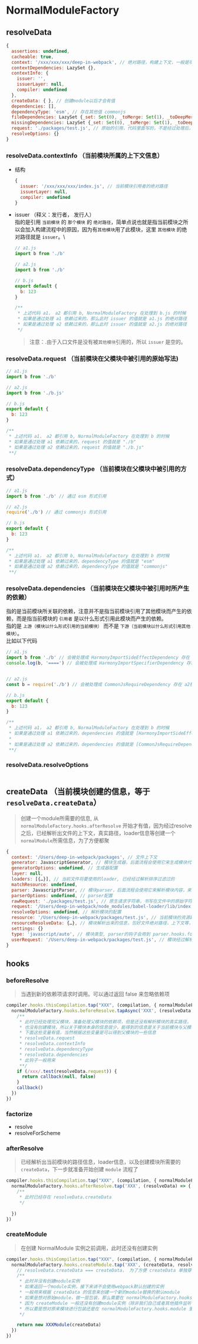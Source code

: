 # NormalModuleFactory


## resolveData
  ```js
  {
    assertions: undefined,
    cacheable: true,
    context: '/xxx/xxx/xxx/deep-in-webpack', // 绝对路径，构建上下文，一般是项目的根目录
    contextDependencies: LazySet {},
    contextInfo: { 
      issuer: '',
      issuerLayer: null,
      compiler: undefined
    },
    createData: { }, // 创建module以后才会有值
    dependencies: [], 
    dependencyType: 'esm', // 存在其他值 commonjs
    fileDependencies: LazySet {_set: Set(0), _toMerge: Set(1), _toDeepMerge: Array(1), _needMerge: true, _deopt: false}
    missingDependencies: LazySet {_set: Set(0), _toMerge: Set(1), _toDeepMerge: Array(1), _needMerge: true, _deopt: false}
    request: './packages/test.js', // 原始的引用，代码里面写的，不是经过处理后，所以可能不带后缀
    resolveOptions: {}
  }

  ```

### resolveData.contextInfo （当前模块所属的上下文信息）
  - 结构
    ```js
    { 
      issuer: '/xxx/xxx/xxx/index.js', // 当前模块引用者的绝对路径
      issuerLayer: null,
      compiler: undefined
    }
    ```
  - issuer （释义：发行者， 发行人）  
    指的是引用 `当前模块` 的 `那个模块` 的 `绝对路径`，简单点说也就是指当前模块之所以会加入构建流程中的原因，因为有`其他模块`用了此模块，这里 `其他模块` 的绝对路径就是 `issuer`。\
   
    ```js
    // a1.js
    import b from './b'

    // a2.js
    import b from './b'

    // b.js
    export default {
      b: 123
    }

    /**
     * 上述代码 a1， a2 都引用 b, NormalModuleFactory 在处理到 b.js 的时候
     * 如果是通过处理 a1 依赖过来的，那么此时 issuer 的值就是 a1.js 的绝对路径
     * 如果是通过处理 a2 依赖过来的，那么此时 issuer 的值就是 a2.js 的绝对路径
     */

    ```

    > 注意：.由于入口文件是没有被`其他模块`引用的，所以 `issuer` 是空的。

### resolveData.request （当前模块在父模块中被引用的原始写法)
```js
// a1.js
import b from './b'

// a2.js
import b from './b.js'

// b.js
export default {
  b: 123
}

/**
 * 上述代码 a1， a2 都引用 b, NormalModuleFactory 在处理到 b 的时候
 * 如果是通过处理 a1 依赖过来的，request 的值就是 "./b"
 * 如果是通过处理 a2 依赖过来的，request 的值就是 "./b.js"
 **/
```


### resolveData.dependencyType （当前模块在父模块中被引用的方式）

```js
// a1.js
import b from './b' // 通过 esm 形式引用

// a2.js
require('./b') // 通过 commonjs 形式引用

// b.js
export default {
  b: 123
}

/**
 * 上述代码 a1， a2 都引用 b, NormalModuleFactory 在处理到 b 的时候
 * 如果是通过处理 a1 依赖过来的，dependencyType 的值就是 "esm"
 * 如果是通过处理 a2 依赖过来的，dependencyType 的值就是 "commonjs"
 **/
```


### resolveData.dependencies （当前模块在父模块中被引用时所产生的依赖）
指的是当前模块所关联的依赖，注意并不是指当前模块引用了其他模块而产生的依赖，而是指当前模块的 `引用者` 是以什么形式引用此模块而产生的依赖。
<br>指的是 `上游（模块以什么形式引用的当前模块）` 而不是 `下游（当前模块以什么形式引用其他模块）`。
<br>比如以下代码

```js
// a1.js
import b from './b' // 会被处理成 HarmonyImportSideEffectDependency 存在 a1模块的 dependencies 中
console.log(b, '====') // 会被处理成 HarmonyImportSpecifierDependency 存在 a1模块的 dependencies 中


// a2.js
const b = require('./b') // 会被处理成 CommonJsRequireDependency 存在 a2模块的 dependencies 中

// b.js
export default {
  b: 123
}

/**
 * 上述代码 a1， a2 都引用 b, NormalModuleFactory 在处理到 b 的时候
 * 如果是通过处理 a1 依赖过来的，dependencies 的值就是 [HarmonyImportSideEffectDependency]
 * 
 * 如果是通过处理 a2 依赖过来的，dependencies 的值就是 [CommonJsRequireDependency, HarmonyImportSpecifierDependency]
 **/
```
  
### resolveData.resolveOptions 
```js

```

## createData （当前模块创建的信息，等于 `resolveData.createData`）
> 创建一个module所需要的信息, 从 `normalModuleFactory.hooks.afterResolve` 开始才有值，因为经过resolve之后，已经解析出文件的上下文，真实路径，loader信息等创建一个 `normalModule`所需信息，为了方便都聚

```js
{
  context: '/Users/deep-in-webpack/packages', // 文件上下文
  generator: JavascriptGenerator, // 模块生成器，后面流程会使用它来生成模块代码
  generatorOptions: undefined, // 生成器配置
  layer: null,
  loaders: [{…}], // 当前文件将要使用的loader, 已经经过解析排序过滤过的
  matchResource: undefined,
  parser: JavascriptParser, // 模块parser，后面流程会使用它来解析模块内容，来分析当前模块的依赖（类似babel）
  parserOptions: undefined, // parser配置
  rawRequest: './packages/test.js', // 原生请求字符串，书写在文件中的原始字符串，一般是相对路径，或者是带别名的
  request: '/Users/deep-in-webpack/node_modules/babel-loader/lib/index.js??ruleSet[1].rules[0].use[0]!/Users/deep-in-webpack/packages/test.js', // 请求处理路径，表示当前模块经过loader的过程(右 -> 左，以 ！分割)
  resolveOptions: undefined, // 解析模块的配置
  resource: '/Users/deep-in-webpack/packages/test.js', // 当前模块的资源路径
  resourceResolveData: {…}, // 模块解析出来的信息，包好文件绝对路径，上下文等，
  settings: {}
  type: 'javascript/auto', // 模块类型, parser的钩子会用到 parser.hooks.for('javascript/auto')
  userRequest: '/Users/deep-in-webpack/packages/test.js', // 模块经过解析的绝对路径
}
```

## hooks

### beforeResolve
> 当遇到新的依赖项请求时调用。可以通过返回 false 来忽略依赖项

```js
compiler.hooks.thisCompilation.tap("XXX", (compilation, { normalModuleFactory }) => {
  normalModuleFactory.hooks.beforeResolve.tapAsync('XXX', (resolveData, callback) => {
    /**
     * 此时已经处理完父模块，准备处理父模块的依赖项，但是还没有解析模块的真实路径，
     * 也没有创建模块，所以关于模块本身的信息很少，能得到的信息是关于当前模块与父模块的引用关系，依赖关系等，
     * 下面这些变量有值，当然根据这些变量是可以得到父模块的一些信息
     * resolveData.request
     * resolveData.contextInfo
     * resolveData.dependencyType
     * resolveData.dependencies
     * 此钩子一般用来
     **/
    if (/xxx/.test(resolveData.request)) {
      return callback(null, false)
    }
    callback()
  })
})
```

### factorize

- resolve
- resolveForScheme
### afterResolve
> 已经解析出当前模块的路径信息，loader信息，以及创建模块所需要的 `createData`，下一步就准备开始创建 `module` 流程了
```js
compiler.hooks.thisCompilation.tap("XXX", (compilation, { normalModuleFactory }) => {
  normalModuleFactory.hooks.afterResolve.tap('XXX', (resolveData) => {
    /**
     * 此时已经存在 resolveData.createData
     */
    
  })
})

```

### createModule
> 在创建 NormalModule 实例之前调用，此时还没有创建实例

```js
compiler.hooks.thisCompilation.tap("XXX", (compilation, { normalModuleFactory }) => {
  normalModuleFactory.hooks.createModule.tap('XXX', (createData, resolveData) => {
    // resolveData.createData === createData， 为了方便 createData 单独穿了进来
    /**
     * 此时并没有创建module实例
     * 如果返回一个module实例，接下来讲不会使用webpack默认创建的实例
     * 一般用来根据 createData 的信息来创建一个新的module替换的默认module
     * 如果是想对原始module，做一层包装，那么需要在 normalModuleFactory.hooks.module 返回新的module
     * 因为 createModule 一般还没有创建module实例（除非我们自己或者其他插件监听了此钩子创建了实例）
     * 所以要是想对原来模块进行包装还是在 normalModuleFactory.hooks.module 里面去做
     */

    return new XXXModule(createData)
  })
})

```
